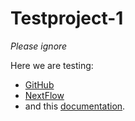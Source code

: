 # Testproject-1
*Please ignore*

Here we are testing:
* [GitHub](http://github.com)
* [NextFlow](https://www.nextflow.io)
* and this [documentation](https://guides.github.com/features/mastering-markdown/).
